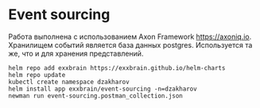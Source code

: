 # Event sourcing

Работа выполнена с использованием Axon Framework https://axoniq.io.
Хранилищем событий является база данных postgres. Используется та же, что и для хранения представлений.

```shell
helm repo add exxbrain https://exxbrain.github.io/helm-charts
helm repo update
kubectl create namespace dzakharov
helm install app exxbrain/event-sourcing -n=dzakharov
newman run event-sourcing.postman_collection.json
```